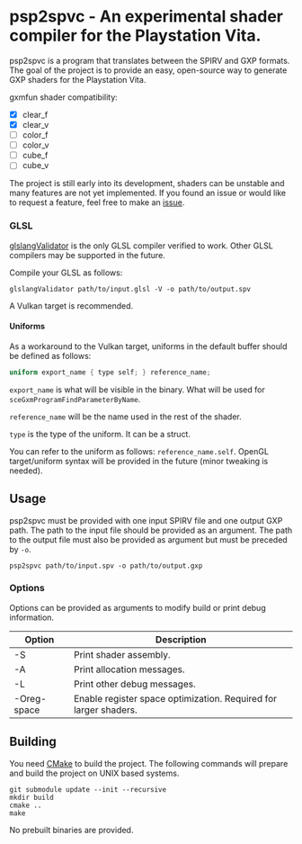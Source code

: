 # psp2spvc - An experimental shader compiler for the Playstation Vita.

psp2spvc is a program that translates between the SPIRV and GXP formats.
The goal of the project is to provide an easy, open-source way to generate GXP shaders for the Playstation Vita.

gxmfun shader compatibility:
 - [x] clear_f
 - [x] clear_v
 - [ ] color_f
 - [ ] color_v
 - [ ] cube_f
 - [ ] cube_v

The project is still early into its development, shaders can be unstable and many features are not yet implemented.
If you found an issue or would like to request a feature, feel free to make an [issue](https://github.com/1whatleytay/psp2spvc/issues).

### GLSL
[glslangValidator](https://github.com/KhronosGroup/glslang) is the only GLSL compiler verified to work.
Other GLSL compilers may be supported in the future.

Compile your GLSL as follows:
```shell script
glslangValidator path/to/input.glsl -V -o path/to/output.spv
```
A Vulkan target is recommended.

#### Uniforms
As a workaround to the Vulkan target, uniforms in the default buffer should be defined as follows:
```glsl
uniform export_name { type self; } reference_name;
```
`export_name` is what will be visible in the binary. What will be used for `sceGxmProgramFindParameterByName`.

`reference_name` will be the name used in the rest of the shader.

`type` is the type of the uniform. It can be a struct.

You can refer to the uniform as follows: `reference_name.self`.
OpenGL target/uniform syntax will be provided in the future (minor tweaking is needed).

## Usage
psp2spvc must be provided with one input SPIRV file and one output GXP path.
The path to the input file should be provided as an argument.
The path to the output file must also be provided as argument but must be preceded by `-o`.
```shell script
psp2spvc path/to/input.spv -o path/to/output.gxp
```

### Options
Options can be provided as arguments to modify build or print debug information.

Option | Description
--- | ---
-S | Print shader assembly.
-A | Print allocation messages.
-L | Print other debug messages.
-Oreg-space | Enable register space optimization. Required for larger shaders.

## Building
You need [CMake](https://cmake.org/) to build the project.
The following commands will prepare and build the project on UNIX based systems.
```shell script
git submodule update --init --recursive
mkdir build
cmake ..
make
```

No prebuilt binaries are provided.
